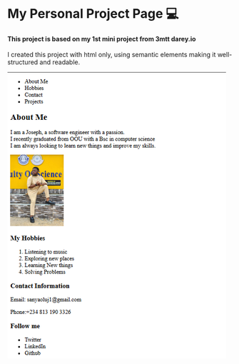 # My Personal Project Page 💻

#### This project is based on my 1st mini project from 3mtt darey.io

I created this project with html only, using semantic elements making it well-structured and readable.

![Website](web1.PNG)
